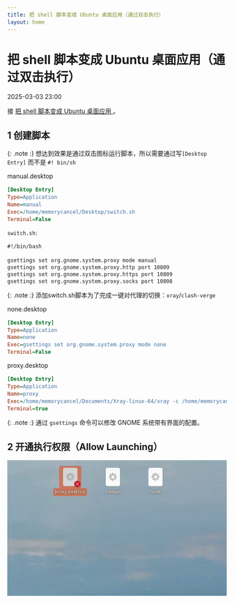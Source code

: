 ```yaml
---
title: 把 shell 脚本变成 Ubuntu 桌面应用（通过双击执行）
layout: home
---
```


# 把 shell 脚本变成 Ubuntu 桌面应用（通过双击执行）

2025-03-03 23:00

接 [把 shell 脚本变成 Ubuntu 桌面应用
](http://127.0.0.1:4000/2024-11-12-Linux-startup-script) 。

## 1 创建脚本

{: .note :}
想达到效果是通过双击图标运行脚本，所以需要通过写`[Desktop Entry]` 而不是 `#! bin/sh`

manual.desktop
```ini
[Desktop Entry]
Type=Application
Name=manual
Exec=/home/memorycancel/Desktop/switch.sh
Terminal=False
```

`switch.sh`:

```shell
#!/bin/bash

gsettings set org.gnome.system.proxy mode manual
gsettings set org.gnome.system.proxy.http port 10809
gsettings set org.gnome.system.proxy.https port 10809
gsettings set org.gnome.system.proxy.socks port 10808
```

{: .note :}
添加switch.sh脚本为了完成一键对代理的切换：`xray`/`clash-verge`

none.desktop
```ini
[Desktop Entry]
Type=Application
Name=none
Exec=gsettings set org.gnome.system.proxy mode none
Terminal=False
```

proxy.desktop
```ini
[Desktop Entry]
Type=Application
Name=proxy
Exec=/home/memorycancel/Documents/Xray-linux-64/xray -c /home/memorycancel/Documents/Xray-linux-64/xxx.json
Terminal=true

```

{: .note :}
通过 `gsettings` 命令可以修改 GNOME 系统带有界面的配置。


## 2 开通执行权限（Allow Launching）

![1](assets/images/2025-03-03/1.gif)
